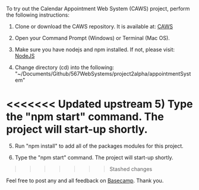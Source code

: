 To try out the Calendar Appointment Web System (CAWS) project, perform the following instructions:

1) Clone or download the CAWS repository. It is available at: [CAWS](https://github.com/567WebSystems/project2alpha)

2) Open your Command Prompt (Windows) or Terminal (Mac OS).

3) Make sure you have nodejs and npm installed. If not, please visit: [NodeJS](https://nodejs.org/en/)

4) Change directory (cd) into the following: "~/Documents/Github/567WebSystems/project2alpha/appointmentSystem"

<<<<<<< Updated upstream
5) Type the "npm start" command. The project will start-up shortly.
=======
5) Run "npm install" to add all of the packages modules for this project.

6) Type the "npm start" command. The project will start-up shortly.
>>>>>>> Stashed changes

Feel free to post any and all feedback on [Basecamp](https://launchpad.37signals.com/bc3/3630934/signin). Thank you.
